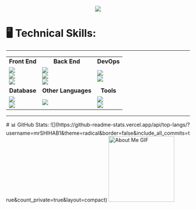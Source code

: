 <!--
**Md Montasir Rahman Shihab** is a ✨ _special_ ✨ repository because its `README.md` (this file) appears on your GitHub profile.

- 🔭 I’m currently working on ...
- 🌱 I’m currently learning ...
- 👯 I’m looking to collaborate on ...
- 🤔 I’m looking for help with ...
- 💬 Ask me about ...
- 📫 How to reach me: ...
- 😄 Pronouns: ...
- ⚡ Fun fact: ...
-->
<p align="center">
<!--   <a href="https://github.com/DenverCoder1/readme-typing-svg"> -->
    <img src="https://readme-typing-svg.herokuapp.com?color=E22FE4&width=380&height=28&lines=Hi👋+I'm+M.+R.+SHIHAB..;Nice+To+Meet+You+....&center=true"></a></p>
    


    
# 🖥️ Technical Skills: 

<hr>
<div align="center">
    <table>
        <tr>
            <td align="center"><b>Front End</b></td>
            <td align="center"><b>Back End</b></td>
            <td align="center"><b>DevOps</b></td>
        </tr>
        <tr>
            <td>
                <a href="https://skillicons.dev">
                    <img src="https://skillicons.dev/icons?i=js,ts,nextjs" /><br/>
                    <img src="https://skillicons.dev/icons?i=react,html,figma" /><br/>
                    <img src="https://skillicons.dev/icons?i=tailwind,bootstrap,css" />
                </a>
            </td>
            <td>
                <a href="https://skillicons.dev">
                    <img src="https://skillicons.dev/icons?i=nodejs,express" /><br/>
                    <img src="https://skillicons.dev/icons?i=prisma,php" /><br/>
                    <img src="https://skillicons.dev/icons?=" />
                </a>
            </td>
            <td>
                <a href="https://skillicons.dev">
                    <img src="https://skillicons.dev/icons?i=git,github" /><br/>
                    <img src="https://skillicons.dev/icons?i=docker" />
                </a>
            </td>
        </tr>
        <tr>
            <td align="center"><b>Database</b></td>
            <td align="center"><b>Other Languages</b></td>
            <td align="center"><b>Tools</b></td>
        </tr>
        <tr>
            <td>
                <a href="https://skillicons.dev">
                    <img src="https://skillicons.dev/icons?i=postgres,mongodb,prisma" /><br/>
                    <img src="https://skillicons.dev/icons?i=mysql,firebase" />
                </a>
            </td>
            <td>
                <a href="https://skillicons.dev">
                    <img src="https://skillicons.dev/icons?i=python,cpp,c" /><br/>
                </a>
            </td>
            <td>
                <a href="https://skillicons.dev">
                    <img src="https://skillicons.dev/icons?i=vscode,postman" /><br/>
                    <img src="https://skillicons.dev/icons?i=pycharm,eclipse" /><br/>
                </a>
            </td>
        </tr>
    </table>
</div>

<hr>
# 📊 GitHub Stats:
![](https://github-readme-stats.vercel.app/api/top-langs/?username=mrSHIHAB1&theme=radical&border=false&include_all_commits=true&count_private=true&layout=compact)
<img src="https://github.com/7oSkaaa/7oSkaaa/blob/main/Images/about_me.gif?raw=true" alt="About Me GIF" width="180px">


<br/>
